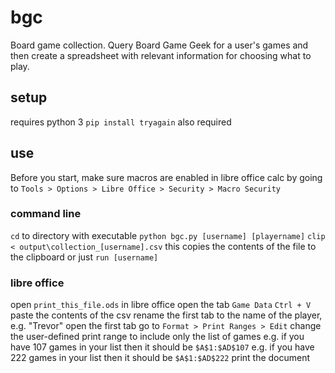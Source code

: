 # bgc
Board game collection. Query Board Game Geek for a user's games and then create a spreadsheet with relevant information for choosing what to play.

## setup
requires python 3
`pip install tryagain` also required

## use
Before you start, make sure macros are enabled in libre office calc by going to
	`Tools > Options > Libre Office > Security > Macro Security`

### command line
`cd` to directory with executable
`python bgc.py [username] [playername]`
`clip < output\collection_[username].csv` this copies the contents of the file to the clipboard
or just `run [username]`

### libre office
open `print_this_file.ods` in libre office
open the tab `Game Data`
`Ctrl + V` paste the contents of the csv
rename the first tab to the name of the player, e.g. "Trevor"
open the first tab
go to `Format > Print Ranges > Edit`
change the user-defined print range to include only the list of games
	e.g. if you have 107 games in your list then it should be `$A$1:$AD$107`
	e.g. if you have 222 games in your list then it should be `$A$1:$AD$222`
print the document



